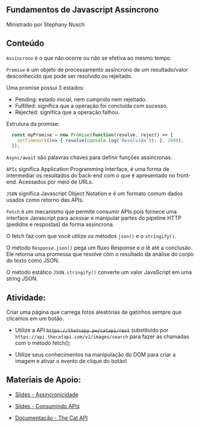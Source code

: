 ## Fundamentos de Javascript Assíncrono

Ministrado por Stephany Nusch

## Conteúdo

`Assíncrono` é o que não ocorre ou não se efetiva ao mesmo tempo.

`Promise` é um objeto de processamento assíncrono de um resultado/valor desconhecido que pode ser resolvido ou rejeitado.

Uma promise possui 3 estados:

- Pending: estado inicial, nem cumprido nem rejeitado.
- Fulfilled: significa que a operação foi concluída com sucesso.
- Rejected: significa que a operação falhou.

Estrutura da promise:

```javascript
  const myPromise = new Promise(function(resolve, reject) => {
    setTimeout(()=> { resolve(console.log('Resolvida')); }, 2000);
  });
```

`Async/await` são palavras chaves para definir funções assíncronas.

`APIs` significa Application Programming Interface, é uma forma de intermediar os resultados do back-end com o que é apresentado no front-end. Acessados por meio de URLs.

`JSON` significa Javascript Object Notation e é um formato comum dados usados como retorno das APIs.

`Fetch` é um mecanismo que permite consumir APIs pois fornece uma interface Javascript para acessar e manipular partes do pipeline HTTP (pedidos e respostas) de forma assíncrona.

O fetch faz com que você utilize os métodos `json()` e o `stringify()`.

O método `Response.json()` pega um fluxo Response e o lê até a conclusão. Ele retorna uma promessa que resolve com o resultado da análise do corpo do texto como JSON.

O método estático `JSON.stringify()` converte um valor JavaScript em uma string JSON.

## Atividade:

Criar uma página que carrega fotos aleatórias de gatinhos sempre que clicamos em um botão.

- Utilize a API ~~`https://thatcopy.pw/catapi/rest`~~ substituído por `https://api.thecatapi.com/v1/images/search` para fazer as chamadas com o método fetch();

- Utilize seus conhecimentos na manipulação do DOM para criar a imagem e ativar o evento de clique do botão!

## Materiais de Apoio:

- [Slides - Assincronicidade](https://academiapme-my.sharepoint.com/:p:/g/personal/renato_dio_me/ETPRaviVEUFKuIGGZaGgGgMB5Ah7-Wj4qcIQNpOPsz3_FQ?rtime=gfiGZcoV20g)

- [Slides - Consumindo APIs](https://academiapme-my.sharepoint.com/:p:/g/personal/renato_dio_me/EWXS4O_ioCxFmrZtZuTXYRkB5riV-VGMSfdUKmUUjEhtZA?e=nvqFhd)

- [Documentação - The Cat API](https://developers.thecatapi.com/view-account/ylX4blBYT9FaoVd6OhvR?report=bOoHBz-8t)
